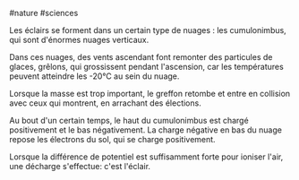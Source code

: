 #nature #sciences

Les éclairs se forment dans un certain type de nuages : les cumulonimbus, qui sont d'énormes nuages verticaux. 

Dans ces nuages, des vents ascendant font remonter des particules de glaces, grêlons, qui grossissent pendant l'ascension, car les températures peuvent atteindre les -20°C au sein du nuage.

Lorsque la masse est trop important, le greffon retombe et entre en collision avec ceux qui montrent, en arrachant des élections. 

Au bout d'un certain temps, le haut du cumulonimbus est chargé positivement et le bas négativement. La charge négative en bas du nuage repose les électrons du sol, qui se charge positivement.

Lorsque la différence de potentiel est suffisamment forte pour ioniser l'air, une décharge s'effectue: c'est l'éclair.